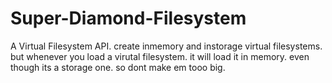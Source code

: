 # Super-Diamond-Filesystem
A Virtual Filesystem API. create inmemory and instorage virtual filesystems. but whenever you load a virutal filesystem. it will load it in memory. even though its a storage one. so dont make em tooo big.
